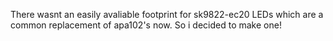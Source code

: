 There wasnt an easily avaliable footprint for sk9822-ec20 LEDs which are a common replacement of apa102's now. So i decided to make one!
